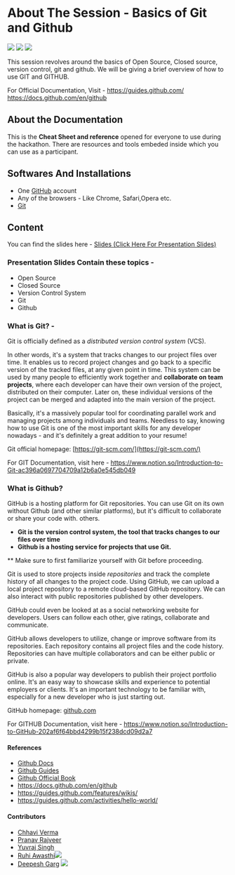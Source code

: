 # About The Session - Basics of Git and Github


<img src="https://img.shields.io/badge/Git and Github-Code-orange"> <img src="https://img.shields.io/badge/Git and Github-Documentation-brightgreen"> <img src="https://img.shields.io/badge/License-MIT-red">

This session revolves around the basics of Open Source, Closed source, version control, git and github.
We will be giving a brief overview of how to use GIT and GITHUB.

For Official Documentation, Visit - https://guides.github.com/
https://docs.github.com/en/github

## About the Documentation

This is the **Cheat Sheet and reference** opened for everyone to use during the hackathon. There are resources and tools embeded inside which you can use as a participant.

## Softwares And Installations

* One [GitHub](https://github.com/) account
* Any of the browsers - Like Chrome, Safari,Opera etc.
* [Git](https://git-scm.com/downloads) 


## Content

You can find the slides here - <a href = "https://www.canva.com/design/DAEBs5MWTKc/SUQiJelFrMfPSLCoi8WbMg/view?utm_content=DAEBs5MWTKc&utm_campaign=designshare&utm_medium=link&utm_source=sharebutton">Slides (Click Here For Presentation Slides)</a>

### Presentation Slides Contain these topics - 

* Open Source
* Closed Source
* Version Control System
* Git
* Github


### What is Git? - 

Git is officially defined as a *distributed version control system* (VCS).

In other words, it's a system that tracks changes to our project files over time. It enables us to record project changes and go back to a specific version of the tracked files, at any given point in time.  This system can be used by many people to efficiently work together and **collaborate on team projects**, where each developer can have their own version of the project, distributed on their computer. Later on, these individual versions of the project can be merged and adapted into the main version of the project.

Basically, it's a massively popular tool for coordinating parallel work and managing projects among individuals and teams. Needless to say, knowing how to use Git is one of the most important skills for any developer nowadays - and it's definitely a great addition to your resume!

Git official homepage: [https://git-scm.com/](https://git-scm.com/)


For GIT Documentation, visit here - https://www.notion.so/Introduction-to-Git-ac396a0697704709a12b6a0e545db049


### What is Github?

GitHub is a hosting platform for Git repositories.  You can use Git on its own without Github (and other similar platforms), but it's difficult to collaborate or share your code with. others.

- **Git is the version control system, the tool that tracks changes to our files over time**
- **Github is a hosting service for projects that use Git.**

** Make sure to first familiarize yourself with Git before proceeding.


Git is used to store projects inside *repositories* and track the complete history of all changes to the project code. Using GitHub, we can upload a local project repository to a remote cloud-based GitHub repository. We can also interact with public repositories published by other developers.

GitHub could even be looked at as a social networking website for developers. Users can follow each other, give ratings, collaborate and communicate.

GitHub allows developers to utilize, change or improve software from its repositories. Each repository contains all project files and the code history. Repositories can have multiple collaborators and can be either public or private.

GitHub is also a popular way developers to publish their project portfolio online. It's an easy way to showcase skills and experience to potential employers or clients.  It's an important technology to be familiar with, especially for a new developer who is just starting out.

GitHub homepage: [github.com](http://github.com)


For GITHUB Documentation, visit here - https://www.notion.so/Introduction-to-GitHub-202af6f64bbd4299b15f238dcd09d2a7



#### References

* [Github Docs](https://docs.github.com/en)
* [Github Guides](https://guides.github.com/)
* [Github Official Book](https://git-scm.com/book/en/v2)
* https://docs.github.com/en/github
* https://guides.github.com/features/wikis/
* https://guides.github.com/activities/hello-world/

#### Contributors 

* [Chhavi Verma](https://www.linkedin.com/in/chhavi-verma-605b37184/)
* [Pranav Rajveer](https://www.linkedin.com/in/pranav-rajveer/)
* [Yuvraj Singh](https://www.linkedin.com/in/yuvraj-singh-1889831a1/)
* [Ruhi Awasthi](https://www.linkedin.com/in/ruhi-awasthi-5101b81a5/)<a href="https://github.com/ruhiawasthi"><img src = "https://img.shields.io/badge/Follow-4183C4?logo=github&style=social"></a>
* [Deepesh Garg](https://www.linkedin.com/in/deepeshgarg09/) <a href="https://github.com/deepeshgarg09"><img src = "https://img.shields.io/badge/Follow-4183C4?logo=github&style=social"></a>

